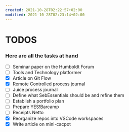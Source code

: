 ```yaml
---
created: 2021-10-28T02:22:57+02:00
modified: 2021-10-28T02:23:14+02:00
---
```


# TODOS

### Here are all the tasks at hand

- [ ] Seminar paper on the Humboldt Forum
- [ ] Tools and Technology platformer
- [x] Article on Git Flow
- [x] Remote Controlled process journal
- [ ] Juice process journal
- [ ] Define what SebEssentials should be and refine them
- [ ] Establish a portfolio plan
- [ ] Prepare YES!Barcamp
- [ ] Receipts Netto
- [x] Reorganize repos into VSCode workspaces
- [x] Write article on mini-cacpot
